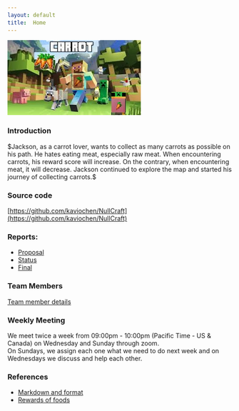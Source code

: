 ```yaml
---
layout: default
title:  Home
---
```

<div style="text-align:left;">
<img src="./image/home_page.jpg"  />
</div>

### Introduction

$$\text{Jackson, as a carrot lover, wants to collect as many carrots as possible on his path. He hates eating meat, especially raw meat.  
When encountering carrots, his reward score will increase. On the contrary, when encountering meat, it will decrease. 
Jackson continued to explore the map and started his journey of collecting carrots.}\$$

### Source code
[https://github.com/kaviochen/NullCraft](https://github.com/kaviochen/NullCraft)

### Reports:

- [Proposal](proposal.html)
- [Status](status.html)
- [Final](final.html)

### Team Members 
[Team member details](https://kaviochen.github.io/NullCraft/team.html)

### Weekly Meeting

We meet twice a week from 09:00pm - 10:00pm (Pacific Time - US & Canada) on Wednesday and Sunday through zoom.  
On Sundays, we assign each one what we need to do next week and on Wednesdays we discuss and help each other.


### References
- [Markdown and format](https://github.com/mundimark/quickrefs/blob/master/HTML.md)
- [Rewards of foods](https://minecraft.gamepedia.com/Food)
